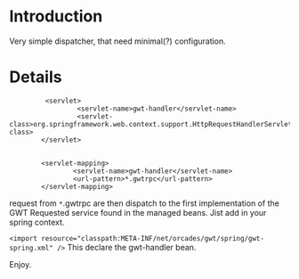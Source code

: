 # Introduction #

Very simple dispatcher, that need minimal(?) configuration.


# Details #

```
         <servlet>
                 <servlet-name>gwt-handler</servlet-name>
                 <servlet-class>org.springframework.web.context.support.HttpRequestHandlerServlet</servlet-class>
        </servlet>


        <servlet-mapping>
                <servlet-name>gwt-handler</servlet-name>
                <url-pattern>*.gwtrpc</url-pattern>
        </servlet-mapping>
```

request from `*`.gwtrpc are then dispatch to the first implementation of the GWT Requested service found in the managed beans.
Jist add in your spring context.

`<import resource="classpath:META-INF/net/orcades/gwt/spring/gwt-spring.xml" />`
This declare the gwt-handler bean.

Enjoy.